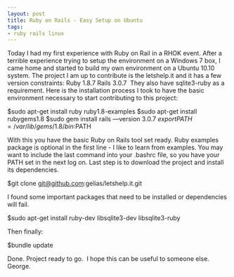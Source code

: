 ```yaml
---
layout: post
title: Ruby on Rails - Easy Setup on Ubuntu
tags:
- ruby rails linux
---
```

Today I had my first experience with Ruby on Rail in a RHOK event. After a terrible experience trying to setup the environment on a Windows 7 box, I came home and started to build my own environment on a Ubuntu 10.10 system.
The project I am up to contribute is the letshelp.it and it has a few version constraints:
Ruby 1.8.7
Rails 3.0.7 
They also have sqlite3-ruby as a requirement.
Here is the installation process I took to have the basic environment necessary to start contributing to this project:

$sudo apt-get install ruby ruby1.8-examples
$sudo apt-get install rubygems1.8
$sudo gem install rails —version 3.0.7
$export PATH=/var/lib/gems/1.8/bin:$PATH

With this you have the basic Ruby on Rails tool set ready. Ruby examples package is optional in the first line - I like to learn from examples. You may want to include the last command into your .bashrc file, so you have your PATH set in the next log on.
Last step is to download the project and install its dependencies.

$git clone git@github.com:gelias/letshelp.it.git

I found some important packages that need to be installed or dependencies will fail.

$sudo apt-get install ruby-dev libsqlite3-dev libsqlite3-ruby

Then finally:

$bundle update

Done. Project ready to go. 
I hope this can be useful to someone else.
George.
